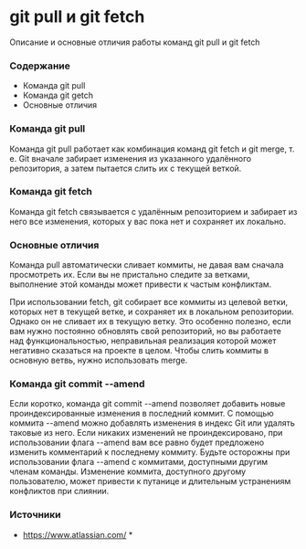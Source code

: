 # git pull и git fetch
Oписание и основные отличия работы команд git pull и git fetch

### Содержание
- Команда git pull
- Команда git getch
- Основные отличия

### Команда git pull

Команда git pull работает как комбинация команд git fetch и git merge,  т. е. Git вначале забирает изменения из указанного удалённого репозитория, а затем пытается слить их с текущей веткой.

### Команда git fetch

Команда git fetch связывается с удалённым репозиторием и забирает из него все изменения,  которых у вас пока нет и сохраняет их локально.

### Основные отличия

Команда pull автоматически сливает коммиты, не давая вам сначала просмотреть их.  Если вы не пристально следите за ветками, выполнение этой команды может привести к частым конфликтам.

При использовании fetch, git собирает все коммиты из целевой ветки, которых нет в текущей ветке,  и сохраняет их в локальном репозитории. Однако он не сливает их в текущую ветку. Это особенно полезно, если вам нужно  постоянно обновлять свой репозиторий, но вы работаете над функциональностью, неправильная реализация которой может  негативно сказаться на проекте в целом. Чтобы слить коммиты в основную ветвь, нужно использовать merge.

### Команда git commit --amend
Если коротко, команда git commit --amend позволяет добавить новые проиндексированные  изменения в последний коммит. С помощью коммита --amend можно добавлять изменения в индекс Git или удалять таковые из него.  Если никаких изменений не проиндексировано, при использовании флага --amend вам все равно будет предложено изменить  комментарий к последнему коммиту. Будьте осторожны при использовании флага --amend с коммитами, доступными другим членам команды.  Изменение коммита, доступного другому пользователю, может привести к путанице и длительным устранениям конфликтов при слиянии.

### Источники
* https://www.atlassian.com/ *
